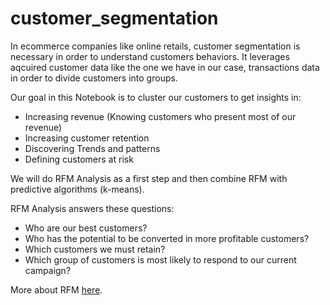 # customer_segmentation
In ecommerce companies like online retails, customer segmentation is necessary in order to understand customers behaviors. 
It leverages aqcuired customer data like the one we have in our case, transactions data in order to divide customers into groups.  

Our goal in this Notebook is to cluster our customers to get insights in:  
* Increasing revenue (Knowing customers who present most of our revenue) 
* Increasing customer retention 
* Discovering Trends and patterns 
* Defining customers at risk 

We will do RFM Analysis as a first step and then combine RFM with predictive algorithms (k-means).

RFM Analysis answers these questions:
- Who are our best customers?
- Who has the potential to be converted in more profitable customers?
- Which customers we must retain?
- Which group of customers is most likely to respond to our current campaign?

More about RFM [here](https://www.putler.com/rfm-analysis/).
